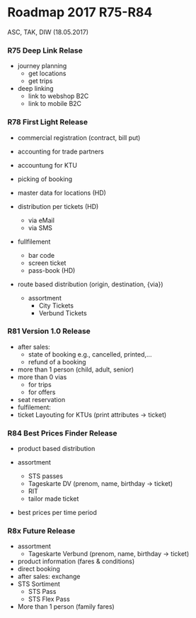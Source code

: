 # Roadmap 2017 R75-R84
ASC, TAK, DIW (18.05.2017)

### R75 Deep Link Relase
- journey planning
  - get locations
  - get trips
- deep linking
  - link to webshop B2C
  - link to mobile B2C

### R78 First Light Release
- commercial registration (contract, bill put)
- accounting for trade partners
- accountung for KTU
- picking of booking

- master data for locations (HD)

- distribution per tickets (HD)
  - via eMail
  - via SMS

- fullfilement
   - bar code
   - screen ticket
   - pass-book (HD)

- route based distribution (origin, destination, {via})
  - assortment
    - City Tickets
    - Verbund Tickets

### R81 Version 1.0 Release
- after sales: 
  - state of booking e.g., cancelled, printed,...
  - refund of a booking
- more than 1 person (child, adult, senior)
- more than 0 vias
  - for trips
  - for offers
- seat reservation
- fulfilement:
 - ticket Layouting for KTUs (print attributes -> ticket)

### R84 Best Prices Finder Release
- product based distribution
- assortment
  - STS passes
  - Tageskarte DV (prenom, name, birthday -> ticket)
  - RIT
  - tailor made ticket

- best prices per time period

### R8x Future Release
- assortment
  - Tageskarte Verbund (prenom, name, birthday -> ticket)
- product information (fares & conditions)
- direct booking
- after sales: exchange
- STS Sortiment
  - STS Pass
  - STS Flex Pass
- More than 1 person (family fares)
